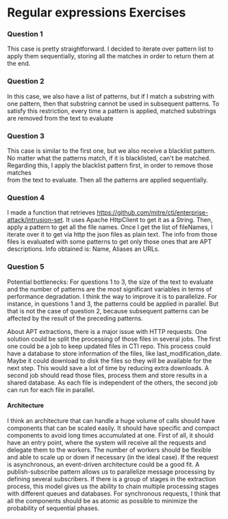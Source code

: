 # Regular expressions Exercises

### Question 1
This case is pretty straightforward. I decided to iterate over pattern list to apply them sequentially, 
storing all the matches in order to return them at the end. 

### Question 2
In this case, we also have a list of patterns, but if I match a substring with one pattern, then that substring cannot 
be used in subsequent patterns.
To satisfy this restriction, every time a pattern is applied, matched substrings are removed from the text to evaluate

### Question 3
This case is similar to the first one, but we also receive a blacklist pattern. No matter what the patterns match, if it
is blacklisted, can't be matched. Regarding this, I apply the blacklist pattern first, in order to remove those matches  
from the text to evaluate. Then all the patterns are applied sequentially. 

### Question 4
I made a function that retrieves https://github.com/mitre/cti/enterprise-attack/intrusion-set. It uses Apache HttpClient 
to get it as a String. Then, apply a pattern to get all the file names. Once I get the list of fileNames, 
I iterate over it to get vía http the json files as plain text. The info from those files is evaluated with some patterns
to get only those ones that are APT descriptions. Info obtained is: Name, Aliases an URLs.



### Question 5
Potential bottlenecks: 
For questions 1 to 3, the size of the text to evaluate and the number of patterns are the most significant variables in 
terms of performance degradation. I think the way to improve it is to parallelize. For instance, in questions 1 and 3, 
the patterns could be applied in parallel. But that is not the case of question 2, because subsequent patterns can be 
affected by the result of the preceding patterns.

About APT extractions, there is a major issue with HTTP requests. One solution could be split the processing of those 
files in several jobs. The first one could be a job to keep updated files in CTI repo. 
This process could have a database to store information of the files, like last_modification_date. 
Maybe it could download to disk the files so they will be available for the next step. This would save a lot of time by 
reducing extra downloads. A second job should read those files, process them and store results in a shared database.
As each file is independent of the others, the second job can run for each file in parallel. 

#### Architecture

I think an architecture that can handle a huge volume of calls should have components that can be scaled easily. 
It should have specific and compact components to avoid long times accumulated at one. First of all, it should have an 
entry point, where the system will receive all the requests and delegate them to the workers. The number of workers 
should be flexible and able to scale up or down if necessary (in the ideal case). If the request is asynchronous, an 
event-driven architecture could be a good fit. A publish-subscribe pattern allows us to parallelize message processing 
by defining several subscribers.  If there is a group of stages in the extraction process, this model gives us the 
ability to chain multiple processing stages with different queues and databases. For synchronous requests, I think that 
all the components should be as atomic as possible to minimize the probability of sequential phases.

